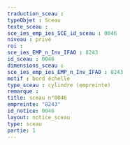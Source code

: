 ```yaml
---
traduction_sceau : 
typeObjet : Sceau
texte_sceau : 
sce_ies_emp_ies_SCE_id_sceau : 0046
niveau : privé
roi : 
sce_ies_EMP_n_Inv_IFAO : 8243
id_sceau : 0046
dimensions_sceau : 
sce_ies_emp_ies_EMP_n_Inv_IFAO : 8243
motif : bord échelle
type_sceau : cylindre (empreinte)
remarque : 
title: sceau n°0046
empreinte: "8243"
id_notice: 0046
layout: notice_sceau
type: sceau
partie: 1
---
```

